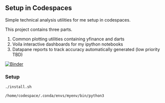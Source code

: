 ## Setup in Codespaces

Simple technical analysis utilities for me setup in codespaces.

This project contains three parts.

1. Common plotting utilities containing yfinance and darts
2. Voila interactive dashboards for my ipython notebooks
3. Datapane reports to track accuracy automatically generated (low priority TBD)

[![Binder](https://mybinder.org/badge_logo.svg)](https://mybinder.org/v2/gh/FriendlyUser/intraday_ta.git/feature/setup-volia?filepath=intraday_ta.ipynb)

### Setup

```bash
./install.sh
```

```
/home/codespace/.conda/envs/myenv/bin/python3
```

